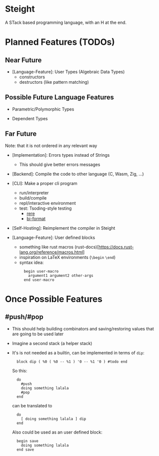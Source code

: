 # Steight

A STack based programming language, with an H at the end.

# Planned Features (TODOs)

## Near Future

* [Language-Feature]: User Types (Algebraic Data Types)
  * constructors
  * destructors (like pattern matching)

## Possible Future Language Features

* Parametric/Polymorphic Types

* Dependent Types

## Far Future

Note: that it is not ordered in any relevant way

* [Implementation]: Errors types instead of Strings
  * This should give better errors messages

* [Backend]: Compile the code to other language (C, Wasm, Zig, ...)

* [CLI]: Make a proper cli program
  * run/interpreter
  * build/compile
  * repl/interactive environment
  * test: Tsoding-style testing
    * [rere](https://github.com/tsoding/rere.py)
    * [bi-format](https://github.com/tsoding/bi-format)

* [Self-Hosting]: Reimplement the compiler in Steight

* [Language-Feature]: User defined blocks
  * something like rust macros
    (rust-docs)[https://docs.rust-lang.org/reference/macros.html]
  * inspiration on LaTeX environments (`\begin` `\end`)
  * syntax idea:
    ```
      begin user-macro
        argument1 argument2 other-args
      end user-macro
    ```

# Once Possible Features

## #push/#pop

* This should help building combinators
  and saving/restoring values
  that are going to be used later

* Imagine a second stack (a helper stack)

* It's is not needed as a builtin,
  can be implemented in terms of `dip`:
  ```
    block dip ( %0 ( %0 -- %1 ) '0 -- %1 '0 ) #todo end
  ```

  So this:
  ```
    do
      #push
      doing something lalala
      #pop
    end
  ```
  can be translated to
  ```
    do
      [ doing something lalala ] dip
    end
  ```

  Also could be used as an user defined block:
  ```
    begin save
      doing something lalala
    end save
  ```
